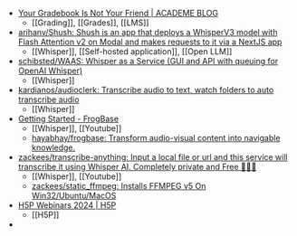 - [Your Gradebook Is Not Your Friend | ACADEME BLOG](https://academeblog.org/2024/01/18/your-gradebook-is-not-your-friend/#)
	- [[Grading]], [[Grades]], [[LMS]]
- [arihanv/Shush: Shush is an app that deploys a WhisperV3 model with Flash Attention v2 on Modal and makes requests to it via a NextJS app](https://github.com/arihanv/Shush)
	- [[Whisper]], [[Self-hosted application]], [[Open LLM]]
- [schibsted/WAAS: Whisper as a Service (GUI and API with queuing for OpenAI Whisper)](https://github.com/schibsted/WAAS)
	- [[Whisper]]
- [kardianos/audioclerk: Transcribe audio to text, watch folders to auto transcribe audio](https://github.com/kardianos/audioclerk)
	- [[Whisper]]
- [Getting Started - FrogBase](https://frogbase.dev/)
	- [[Whisper]], [[Youtube]]
	- [hayabhay/frogbase: Transform audio-visual content into navigable knowledge.](https://github.com/hayabhay/frogbase)
- [zackees/transcribe-anything: Input a local file or url and this service will transcribe it using Whisper AI. Completely private and Free 🤯🤯🤯](https://github.com/zackees/transcribe-anything)
	- [[Whisper]], [[Youtube]]
	- [zackees/static_ffmpeg: Installs FFMPEG v5 On Win32/Ubuntu/MacOS](https://github.com/zackees/static_ffmpeg)
- [H5P Webinars 2024 | H5P](https://h5p.org/h5p-webinars-2024)
	- [[H5P]]
-